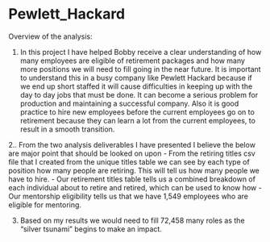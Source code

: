 # Pewlett_Hackard

Overview of the analysis:
1. In this project I have helped Bobby receive a clear understanding of how many employees are eligible of retirement packages and how many more positions we will need to fill going in the near future. It is important to understand this in a busy company like Pewlett Hackard because if we end up short staffed it will cause difficulties in keeping up with the day to day jobs that must be done. It can become a serious problem for production and maintaining a successful company. Also it is good  practice to hire new employees before the current employees go on to retirement because they can learn a lot from the current employees, to result in a smooth transition. 
 
2.. From the two analysis deliverables I have presented I believe the below are major point that should be looked on upon
      - From the retiring titles csv file that I created from the unique titles table  we can see by each type of position how many people are retiring. This will tell us how many people we have to hire.
      - Our retirement titles table tells us a combined breakdown of each individual about to retire and retired, which can be used to know how 
      - Our mentorship eligibility tells us that we have 1,549 employees who are eligible for mentoring.
      
3. Based on my results we would need to fill 72,458 many roles as the “silver tsunami” begins to make an impact.
    
